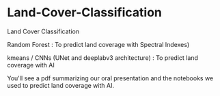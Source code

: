 # Land-Cover-Classification
Land Cover Classification 

Random Forest : To predict land coverage with Spectral Indexes) 

kmeans / CNNs (UNet and deeplabv3 architecture) : To predict land coverage with AI

You'll see a pdf summarizing our oral presentation and the notebooks we used to predict land coverage with AI.
